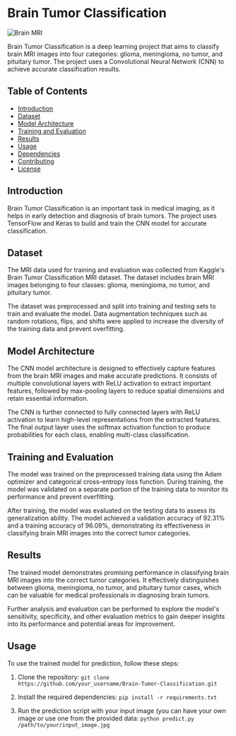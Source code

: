 # Brain Tumor Classification

![Brain MRI](https://example.com/images/brain_mri.jpg)

Brain Tumor Classification is a deep learning project that aims to classify brain MRI images into four categories: glioma, meningioma, no tumor, and pituitary tumor. The project uses a Convolutional Neural Network (CNN) to achieve accurate classification results.

## Table of Contents
- [Introduction](#introduction)
- [Dataset](#dataset)
- [Model Architecture](#model-architecture)
- [Training and Evaluation](#training-and-evaluation)
- [Results](#results)
- [Usage](#usage)
- [Dependencies](#dependencies)
- [Contributing](#contributing)
- [License](#license)

## Introduction

Brain Tumor Classification is an important task in medical imaging, as it helps in early detection and diagnosis of brain tumors. The project uses TensorFlow and Keras to build and train the CNN model for accurate classification.

## Dataset

The MRI data used for training and evaluation was collected from Kaggle's Brain Tumor Classification MRI dataset. The dataset includes brain MRI images belonging to four classes: glioma, meningioma, no tumor, and pituitary tumor.

The dataset was preprocessed and split into training and testing sets to train and evaluate the model. Data augmentation techniques such as random rotations, flips, and shifts were applied to increase the diversity of the training data and prevent overfitting.

## Model Architecture

The CNN model architecture is designed to effectively capture features from the brain MRI images and make accurate predictions. It consists of multiple convolutional layers with ReLU activation to extract important features, followed by max-pooling layers to reduce spatial dimensions and retain essential information.

The CNN is further connected to fully connected layers with ReLU activation to learn high-level representations from the extracted features. The final output layer uses the softmax activation function to produce probabilities for each class, enabling multi-class classification.

## Training and Evaluation

The model was trained on the preprocessed training data using the Adam optimizer and categorical cross-entropy loss function. During training, the model was validated on a separate portion of the training data to monitor its performance and prevent overfitting.

After training, the model was evaluated on the testing data to assess its generalization ability. The model achieved a validation accuracy of 92.31% and a training accuracy of 96.09%, demonstrating its effectiveness in classifying brain MRI images into the correct tumor categories.

## Results

The trained model demonstrates promising performance in classifying brain MRI images into the correct tumor categories. It effectively distinguishes between glioma, meningioma, no tumor, and pituitary tumor cases, which can be valuable for medical professionals in diagnosing brain tumors.

Further analysis and evaluation can be performed to explore the model's sensitivity, specificity, and other evaluation metrics to gain deeper insights into its performance and potential areas for improvement.

## Usage

To use the trained model for prediction, follow these steps:

1. Clone the repository:
`git clone https://github.com/your_username/Brain-Tumor-Classification.git`

2. Install the required dependencies:
`pip install -r requirements.txt`

3. Run the prediction script with your input image (you can have your own image or use one from the provided data:
`python predict.py /path/to/your/input_image.jpg`

